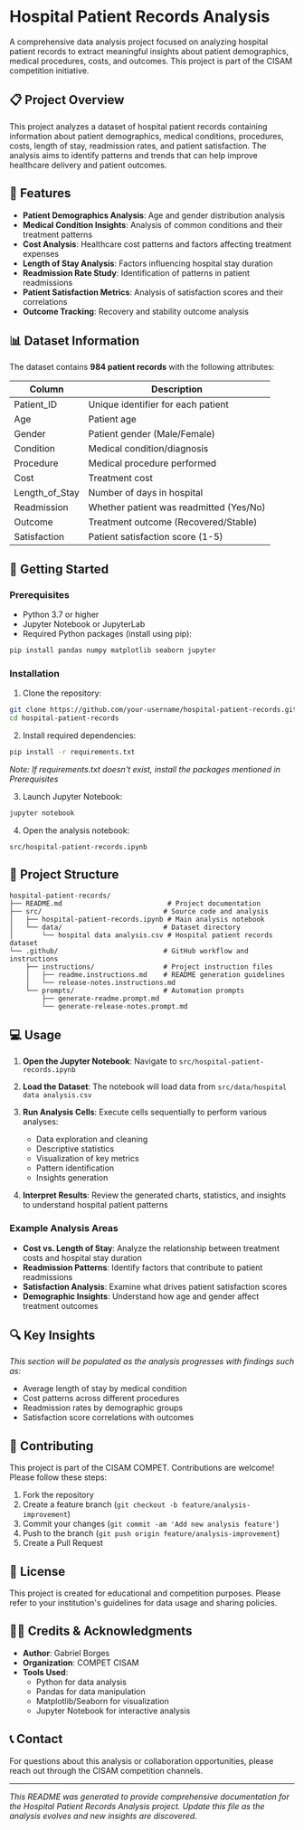 # Hospital Patient Records Analysis

A comprehensive data analysis project focused on analyzing hospital patient records to extract meaningful insights about patient demographics, medical procedures, costs, and outcomes. This project is part of the CISAM competition initiative.

## 📋 Project Overview

This project analyzes a dataset of hospital patient records containing information about patient demographics, medical conditions, procedures, costs, length of stay, readmission rates, and patient satisfaction. The analysis aims to identify patterns and trends that can help improve healthcare delivery and patient outcomes.

## 🎯 Features

- **Patient Demographics Analysis**: Age and gender distribution analysis
- **Medical Condition Insights**: Analysis of common conditions and their treatment patterns
- **Cost Analysis**: Healthcare cost patterns and factors affecting treatment expenses
- **Length of Stay Analysis**: Factors influencing hospital stay duration
- **Readmission Rate Study**: Identification of patterns in patient readmissions
- **Patient Satisfaction Metrics**: Analysis of satisfaction scores and their correlations
- **Outcome Tracking**: Recovery and stability outcome analysis

## 📊 Dataset Information

The dataset contains **984 patient records** with the following attributes:

| Column | Description |
|--------|-------------|
| Patient_ID | Unique identifier for each patient |
| Age | Patient age |
| Gender | Patient gender (Male/Female) |
| Condition | Medical condition/diagnosis |
| Procedure | Medical procedure performed |
| Cost | Treatment cost |
| Length_of_Stay | Number of days in hospital |
| Readmission | Whether patient was readmitted (Yes/No) |
| Outcome | Treatment outcome (Recovered/Stable) |
| Satisfaction | Patient satisfaction score (1-5) |

## 🚀 Getting Started

### Prerequisites

- Python 3.7 or higher
- Jupyter Notebook or JupyterLab
- Required Python packages (install using pip):

```bash
pip install pandas numpy matplotlib seaborn jupyter
```

### Installation

1. Clone the repository:
```bash
git clone https://github.com/your-username/hospital-patient-records.git
cd hospital-patient-records
```

2. Install required dependencies:
```bash
pip install -r requirements.txt
```
*Note: If requirements.txt doesn't exist, install the packages mentioned in Prerequisites*

3. Launch Jupyter Notebook:
```bash
jupyter notebook
```

4. Open the analysis notebook:
```
src/hospital-patient-records.ipynb
```

## 📁 Project Structure

```
hospital-patient-records/
├── README.md                          # Project documentation
├── src/                              # Source code and analysis
│   ├── hospital-patient-records.ipynb # Main analysis notebook
│   └── data/                         # Dataset directory
│       └── hospital data analysis.csv # Hospital patient records dataset
└── .github/                          # GitHub workflow and instructions
    ├── instructions/                 # Project instruction files
    │   ├── readme.instructions.md    # README generation guidelines
    │   └── release-notes.instructions.md
    └── prompts/                      # Automation prompts
        ├── generate-readme.prompt.md
        └── generate-release-notes.prompt.md
```

## 💻 Usage

1. **Open the Jupyter Notebook**: Navigate to `src/hospital-patient-records.ipynb`

2. **Load the Dataset**: The notebook will load data from `src/data/hospital data analysis.csv`

3. **Run Analysis Cells**: Execute cells sequentially to perform various analyses:
   - Data exploration and cleaning
   - Descriptive statistics
   - Visualization of key metrics
   - Pattern identification
   - Insights generation

4. **Interpret Results**: Review the generated charts, statistics, and insights to understand hospital patient patterns

### Example Analysis Areas

- **Cost vs. Length of Stay**: Analyze the relationship between treatment costs and hospital stay duration
- **Readmission Patterns**: Identify factors that contribute to patient readmissions
- **Satisfaction Analysis**: Examine what drives patient satisfaction scores
- **Demographic Insights**: Understand how age and gender affect treatment outcomes

## 🔍 Key Insights

*This section will be populated as the analysis progresses with findings such as:*

- Average length of stay by medical condition
- Cost patterns across different procedures
- Readmission rates by demographic groups
- Satisfaction score correlations with outcomes

## 🤝 Contributing

This project is part of the CISAM COMPET. Contributions are welcome! Please follow these steps:

1. Fork the repository
2. Create a feature branch (`git checkout -b feature/analysis-improvement`)
3. Commit your changes (`git commit -am 'Add new analysis feature'`)
4. Push to the branch (`git push origin feature/analysis-improvement`)
5. Create a Pull Request

## 📄 License

This project is created for educational and competition purposes. Please refer to your institution's guidelines for data usage and sharing policies.

## 👨‍💻 Credits & Acknowledgments

- **Author**: Gabriel Borges
- **Organization**: COMPET CISAM
- **Tools Used**: 
  - Python for data analysis
  - Pandas for data manipulation
  - Matplotlib/Seaborn for visualization
  - Jupyter Notebook for interactive analysis

## 📞 Contact

For questions about this analysis or collaboration opportunities, please reach out through the CISAM competition channels.

---

*This README was generated to provide comprehensive documentation for the Hospital Patient Records Analysis project. Update this file as the analysis evolves and new insights are discovered.*
